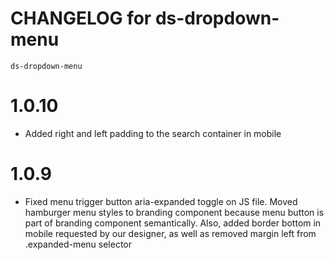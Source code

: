 # CHANGELOG for ds-dropdown-menu
`ds-dropdown-menu`
# 1.0.10
* Added right and left padding to the search container in mobile

# 1.0.9
* Fixed menu trigger button aria-expanded toggle on JS file. Moved hamburger menu styles to branding component because menu button is part of branding component semantically. Also, added border bottom in mobile requested by our designer, as well as removed margin left from .expanded-menu selector 